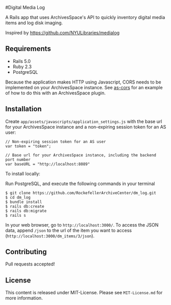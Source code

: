 #Digital Media Log

A Rails app that uses ArchivesSpace's API to quickly inventory digital media items and log disk imaging.

Inspired by https://github.com/NYULibraries/medialog

## Requirements

* Rails 5.0
* Ruby 2.3
* PostgreSQL

Because the application makes HTTP using Javascript, CORS needs to be implemented on your ArchivesSpace instance. See [as-cors](https://github.com/RockefellerArchiveCenter/as-cors) for an example of how to do this with an ArchivesSpace plugin.

## Installation
Create `app/assets/javascripts/application_settings.js` with the base url for your ArchivesSpace instance and a non-expiring session token for an AS user:
```
// Non-expiring session token for an AS user
var token = "token";

// Base url for your ArchivesSpace instance, including the backend port number
var baseURL = "http://localhost:8089"
```

To install locally:

Run PostgreSQL, and execute the following commands in your terminal
```
$ git clone https://github.com/RockefellerArchiveCenter/dm_log.git
$ cd dm_log
$ bundle install
$ rails db:create
$ rails db:migrate
$ rails s
```
In your web browser, go to `http://localhost:3000/`. To access the JSON data, append `/json` to the url of the item you want to access (`http://localhost:3000/dm_items/3/json`).

## Contributing

Pull requests accepted!

## License

This content is released under MIT-License. Please see `MIT-License.md` for more information.
